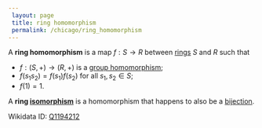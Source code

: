 ```yaml
---
 layout: page
 title: ring homomorphism
 permalink: /chicago/ring_homomorphism
---
```


A **ring homomorphism** is a map $f:S\to R$ between [rings](https://mathgloss.github.io/MathGloss/ring) $S$ and $R$ such that 
- $f:(S,+) \to (R,+)$ is a [group homomorphism](https://mathgloss.github.io/MathGloss/group_homomorphism);
- $f(s_1s_2)= f(s_1)f(s_2)$ for all $s_1,s_2\in S$;
- $f(1) = 1$.

A **ring [isomorphism](https://mathgloss.github.io/MathGloss/isomorphism)** is a homomorphism that happens to also be a [bijection](https://mathgloss.github.io/MathGloss/bijective). 

Wikidata ID: [Q1194212](https://www.wikidata.org/wiki/Q1194212)